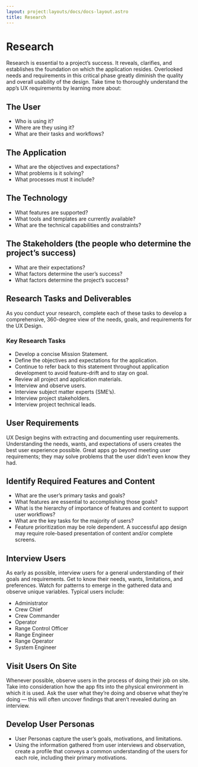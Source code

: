 ```yaml
---
layout: project:layouts/docs/docs-layout.astro
title: Research
---
```


# Research

Research is essential to a project’s success. It reveals, clarifies, and establishes the foundation on which the application resides. Overlooked needs and requirements in this critical phase greatly diminish the quality and overall usability of the design. Take time to thoroughly understand the app’s UX requirements by learning more about:

## The User

- Who is using it?
- Where are they using it?
- What are their tasks and workflows?

## The Application

- What are the objectives and expectations?
- What problems is it solving?
- What processes must it include?

## The Technology

- What features are supported?
- What tools and templates are currently available?
- What are the technical capabilities and constraints?

## The Stakeholders (the people who determine the project’s success)

- What are their expectations?
- What factors determine the user’s success?
- What factors determine the project’s success?

## Research Tasks and Deliverables

As you conduct your research, complete each of these tasks to develop a comprehensive, 360-degree view of the needs, goals, and requirements for the UX Design.

### Key Research Tasks

- Develop a concise Mission Statement.
- Define the objectives and expectations for the application.
- Continue to refer back to this statement throughout application development to avoid feature-drift and to stay on goal.
- Review all project and application materials.
- Interview and observe users.
- Interview subject matter experts (SME’s).
- Interview project stakeholders.
- Interview project technical leads.

## User Requirements

UX Design begins with extracting and documenting user requirements. Understanding the needs, wants, and expectations of users creates the best user experience possible. Great apps go beyond meeting user requirements; they may solve problems that the user didn’t even know they had.

## Identify Required Features and Content

- What are the user’s primary tasks and goals?
- What features are essential to accomplishing those goals?
- What is the hierarchy of importance of features and content to support user workflows?
- What are the key tasks for the majority of users?
- Feature prioritization may be role dependent. A successful app design may require role-based presentation of content and/or complete screens.

## Interview Users

As early as possible, interview users for a general understanding of their goals and requirements. Get to know their needs, wants, limitations, and preferences. Watch for patterns to emerge in the gathered data and observe unique variables. Typical users include:

- Administrator
- Crew Chief
- Crew Commander
- Operator
- Range Control Officer
- Range Engineer
- Range Operator
- System Engineer

## Visit Users On Site

Whenever possible, observe users in the process of doing their job on site. Take into consideration how the app fits into the physical environment in which it is used. Ask the user what they’re doing and observe what they’re doing — this will often uncover findings that aren’t revealed during an interview.

## Develop User Personas

- User Personas capture the user’s goals, motivations, and limitations.
- Using the information gathered from user interviews and observation, create a profile that conveys a common understanding of the users for each role, including their primary motivations.
